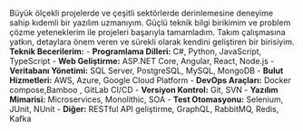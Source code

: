 Büyük ölçekli projelerde ve çeşitli sektörlerde derinlemesine deneyime sahip kıdemli bir yazılım uzmanıyım. Güçlü teknik bilgi birikimim ve problem çözme yeteneklerim ile projeleri başarıyla tamamladım. Takım çalışmasına yatkın, detaylara önem veren ve sürekli olarak kendini geliştiren bir birisiyim. **Teknik Becerilerim:** - **Programlama Dilleri:** C#, Python, JavaScript, TypeScript - **Web Geliştirme:** ASP.NET Core, Angular, React, Node.js - **Veritabanı Yönetimi:** SQL Server, PostgreSQL, MySQL, MongoDB - **Bulut Hizmetleri:** AWS, Azure, Google Cloud Platform - **DevOps Araçları:** Docker compose,Bamboo , GitLab CI/CD - **Versiyon Kontrol:** Git, SVN - **Yazılım Mimarisi:** Microservices, Monolithic, SOA - **Test Otomasyonu:** Selenium, JUnit, NUnit - **Diğer:** RESTful API geliştirme, GraphQL, RabbitMQ, Redis, Kafka
